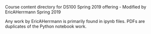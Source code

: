 Course content directory for DS100 Spring 2019 offering - Modified by EricAHerrmann Spring 2019

Any work by EricAHerrmann is primarily found in ipynb files. PDFs are duplicates of the Python notebook work.
